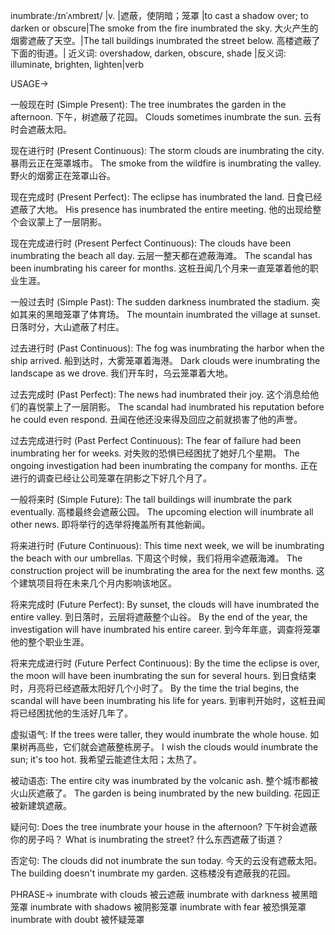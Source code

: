 inumbrate:/ɪnˈʌmbreɪt/ |v. |遮蔽，使阴暗；笼罩 |to cast a shadow over; to darken or obscure|The smoke from the fire inumbrated the sky. 大火产生的烟雾遮蔽了天空。|The tall buildings inumbrated the street below. 高楼遮蔽了下面的街道。| 近义词: overshadow, darken, obscure, shade |反义词: illuminate, brighten, lighten|verb


USAGE->

一般现在时 (Simple Present):
The tree inumbrates the garden in the afternoon. 下午，树遮蔽了花园。
Clouds sometimes inumbrate the sun. 云有时会遮蔽太阳。


现在进行时 (Present Continuous):
The storm clouds are inumbrating the city. 暴雨云正在笼罩城市。
The smoke from the wildfire is inumbrating the valley. 野火的烟雾正在笼罩山谷。


现在完成时 (Present Perfect):
The eclipse has inumbrated the land. 日食已经遮蔽了大地。
His presence has inumbrated the entire meeting. 他的出现给整个会议蒙上了一层阴影。


现在完成进行时 (Present Perfect Continuous):
The clouds have been inumbrating the beach all day. 云层一整天都在遮蔽海滩。
The scandal has been inumbrating his career for months.  这桩丑闻几个月来一直笼罩着他的职业生涯。


一般过去时 (Simple Past):
The sudden darkness inumbrated the stadium. 突如其来的黑暗笼罩了体育场。
The mountain inumbrated the village at sunset. 日落时分，大山遮蔽了村庄。


过去进行时 (Past Continuous):
The fog was inumbrating the harbor when the ship arrived. 船到达时，大雾笼罩着海港。
Dark clouds were inumbrating the landscape as we drove. 我们开车时，乌云笼罩着大地。


过去完成时 (Past Perfect):
The news had inumbrated their joy. 这个消息给他们的喜悦蒙上了一层阴影。
The scandal had inumbrated his reputation before he could even respond.  丑闻在他还没来得及回应之前就损害了他的声誉。



过去完成进行时 (Past Perfect Continuous):
The fear of failure had been inumbrating her for weeks.  对失败的恐惧已经困扰了她好几个星期。
The ongoing investigation had been inumbrating the company for months.  正在进行的调查已经让公司笼罩在阴影之下好几个月了。



一般将来时 (Simple Future):
The tall buildings will inumbrate the park eventually.  高楼最终会遮蔽公园。
The upcoming election will inumbrate all other news. 即将举行的选举将掩盖所有其他新闻。


将来进行时 (Future Continuous):
This time next week, we will be inumbrating the beach with our umbrellas. 下周这个时候，我们将用伞遮蔽海滩。
The construction project will be inumbrating the area for the next few months.  这个建筑项目将在未来几个月内影响该地区。



将来完成时 (Future Perfect):
By sunset, the clouds will have inumbrated the entire valley. 到日落时，云层将遮蔽整个山谷。
By the end of the year, the investigation will have inumbrated his entire career. 到今年年底，调查将笼罩他的整个职业生涯。


将来完成进行时 (Future Perfect Continuous):
By the time the eclipse is over, the moon will have been inumbrating the sun for several hours.  到日食结束时，月亮将已经遮蔽太阳好几个小时了。
By the time the trial begins, the scandal will have been inumbrating his life for years.  到审判开始时，这桩丑闻将已经困扰他的生活好几年了。



虚拟语气:
If the trees were taller, they would inumbrate the whole house. 如果树再高些，它们就会遮蔽整栋房子。
I wish the clouds would inumbrate the sun; it's too hot. 我希望云能遮住太阳；太热了。


被动语态:
The entire city was inumbrated by the volcanic ash. 整个城市都被火山灰遮蔽了。
The garden is being inumbrated by the new building.  花园正被新建筑遮蔽。




疑问句:
Does the tree inumbrate your house in the afternoon? 下午树会遮蔽你的房子吗？
What is inumbrating the street? 什么东西遮蔽了街道？


否定句:
The clouds did not inumbrate the sun today. 今天的云没有遮蔽太阳。
The building doesn't inumbrate my garden. 这栋楼没有遮蔽我的花园。


PHRASE->
inumbrate with clouds  被云遮蔽
inumbrate with darkness 被黑暗笼罩
inumbrate with shadows 被阴影笼罩
inumbrate with fear 被恐惧笼罩
inumbrate with doubt  被怀疑笼罩
